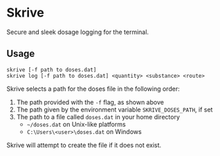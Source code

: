 # Skrive
Secure and sleek dosage logging for the terminal.

## Usage
```
skrive [-f path to doses.dat]
skrive log [-f path to doses.dat] <quantity> <substance> <route>
```


Skrive selects a path for the doses file in the following order:

1. The path provided with the `-f` flag, as shown above
2. The path given by the environment variable `SKRIVE_DOSES_PATH`, if set
3. The path to a file called `doses.dat` in your home directory
    - `~/doses.dat` on Unix-like platforms
    - `C:\Users\<user>\doses.dat` on Windows

Skrive will attempt to create the file if it does not exist.
